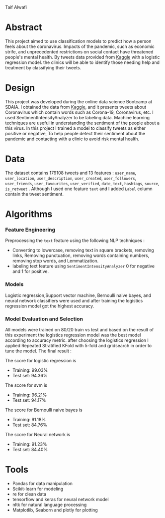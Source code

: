 
Taif Alwafi 

# Abstract
This project aimed to use classification models to predict how a person feels about the coronavirus. Impacts of the pandemic, such as economic strife, and unprecedented restrictions on social contact have threatened people's mental health. By tweets data provided from [Kaggle](https://www.kaggle.com/gpreda/covid19-tweets) with a logistic regression model. the clinics will be able to identify those needing help and treatment by classifying their tweets.

# Design
This project was developed during the online data science Bootcamp at SDAIA. I obtained the data from [Kaggle](https://www.kaggle.com/gpreda/covid19-tweets), and it presents tweets about Coronavirus which contain words such as Corona-19, Coronavirus, etc. I used SentimentIntensityAnalyzer to be labeling data. Machine learning techniques are useful in understanding the sentiment of the people about a this virus. In this project I trained a model to classify tweets as either positive or negative, To help people detect their sentiment about the pandemic and contacting with a clinic to avoid risk mental health.


# Data
The dataset contains 179108 tweets and 13 features : ``user_name``, ``user_location``, ``user_description``, ``user_created``,
       ``user_followers``, ``user_friends``, ``user_favourites``, ``user_verified``,
       ``date``, ``text``, ``hashtags``, ``source``, ``is_retweet`` . Although I used one feature ``text``  and I added  ``Label`` column contain the tweet sentiment.
# Algorithms

### Feature Engineering
Preprocessing the ``text`` feature using the following NLP techniques :
- Converting to lowercase, removing text in square brackets, removing links, Removing punctuation, removing words containing numbers, removing stop words, and Lemmatization.
- labeling text feature using ``SentimentIntensityAnalyzer`` 0 for negative and 1 for positive.


### Models
Logistic regression,Support vector machine, Bernoulli naive bayes, and neural network classifiers were used and after training  the logistics regression model got the highest accuracy.

 
### Model Evaluation and Selection
All models were trained on 80/20 train vs test and based on the result of this experiment the logistics regression model was the best model according to accuracy metric. 
after choosing the logistics regression I applied Repeated Stratified KFold with 5-fold and gridsearch in order to tune the model.
The final result : 

The score for logistic regression is <br/>
- Training: 99.03% 
- Test set:  94.36%


The score for svm is  <br />
- Training:  96.21%
- Test set:  94.17%

The score for Bernoulli naive bayes is <br />
- Training:  91.18%
- Test set:  84.76%

The score for Neural network is <br />
- Training:  91.23%
- Test set:  84.40%

# Tools
-  Pandas for data manipulation
- Scikit-learn for modeling
- re for clean data 
- tensorflow and keras for neural network model
- nltk for natural language processing
- Matplotlib, Seaborn and plotly for plotting


